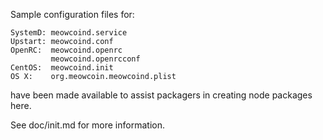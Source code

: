 Sample configuration files for:
```
SystemD: meowcoind.service
Upstart: meowcoind.conf
OpenRC:  meowcoind.openrc
         meowcoind.openrcconf
CentOS:  meowcoind.init
OS X:    org.meowcoin.meowcoind.plist
```
have been made available to assist packagers in creating node packages here.

See doc/init.md for more information.

